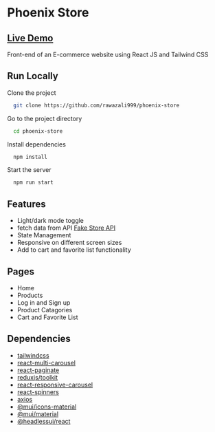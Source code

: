# Phoenix Store 
## [Live Demo](https://phoenix-store.netlify.app/)

Front-end of an E-commerce website using React JS and Tailwind CSS

## Run Locally

Clone the project

```bash
  git clone https://github.com/rawazali999/phoenix-store
```

Go to the project directory

```bash
  cd phoenix-store
```

Install dependencies

```bash
  npm install
```

Start the server

```bash
  npm run start
```


## Features

- Light/dark mode toggle
- fetch data from API [Fake Store API](https://fakestoreapi.com/)
- State Management
- Responsive on different screen sizes
- Add to cart and favorite list functionality 

## Pages

- Home
- Products
- Log in and Sign up
- Product Catagories
- Cart and Favorite List

## Dependencies
- [tailwindcss](https://tailwindcss.com/)
- [react-multi-carousel](https://www.npmjs.com/package/react-multi-carousel)
- [react-paginate](https://www.npmjs.com/package/react-paginate)
- [reduxjs/toolkit](https://redux-toolkit.js.org/)
- [react-responsive-carousel](https://www.npmjs.com/package/react-multi-carousel)
- [react-spinners](https://www.npmjs.com/package/react-spinners)
- [axios](https://axios-http.com/)
- [@mui/icons-material](https://mui.com/material-ui/icons/#svgicon)
- [@mui/material](https://mui.com/)
- [@headlessui/react](https://headlessui.com/)

